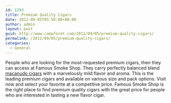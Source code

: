 ```yaml
---
id: 1293
title: Premium Quality Cigars
date: 2012-09-05T05:50:00+00:00
author: admin
layout: post
guid: http://www.campforet.com/2012/09/05/premium-quality-cigars/
permalink: /2012/09/05/premium-quality-cigars/
categories:
  - General
---
```

People who are looking for the most-requested premium cigars, then they can access at Famous Smoke Shop. They carry perfectly balanced blend [macanudo cigars](http://www.famous-smoke.com/brand/macanudo+cafe+cigars) with a marvelously mild flavor and aroma. This is the leading premium cigars and available on various size and pack options. Visit now and select your favorite at a competitive price. Famous Smoke Shop is the right place to find premium quality cigars with the great price for people who are interested in tasting a new flavor cigar.